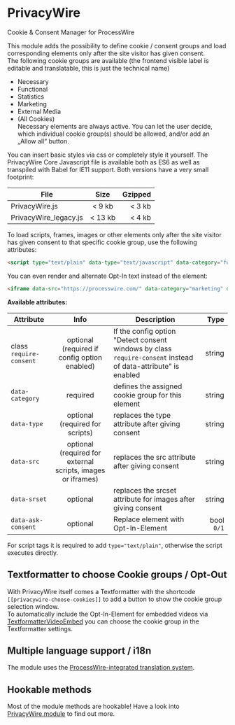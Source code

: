 # PrivacyWire
Cookie & Consent Manager for ProcessWire

This module adds the possibility to define cookie / consent groups and load corresponding elements only after the site visitor has given consent.  
The following cookie groups are available (the frontend visible label is editable and translatable, this is just the technical name)
* Necessary
* Functional
* Statistics
* Marketing
* External Media
* (All Cookies)  
Necessary elements are always active. You can let the user decide, which individual cookie group(s) should be allowed, and/or add an „Allow all“ button.

You can insert basic styles via css or completely style it yourself.
The PrivacyWire Core Javascript file is available both as ES6 as well as transpiled with Babel for IE11 support. Both versions have a very small footprint:

File   |   Size    | Gzipped
--- | :---: | ---:
PrivacyWire.js | < 9 kb | < 3 kb
PrivacyWire_legacy.js | < 13 kb | < 4 kb

To load scripts, frames, images or other elements only after the site visitor has given consent to that specific cookie group, use the following attributes:

```html
<script type="text/plain" data-type="text/javascript" data-category="functional" class="require-consent">console.log("This script only runs after giving consent to functional cookies");</script>
```
You can even render and alternate Opt-In text instead of the element:
```html
<iframe data-src="https://processwire.com/" data-category="marketing" data-ask-consent="1" class="require-consent" frameborder="0" height="400" width="400"></iframe>
```

**Available attributes:**

Attribute   |   Info    | Description | Type
--- | :---: | --- | ---:
class `require-consent` | optional (required if config option enabled) | If the config option "Detect consent windows by class `require-consent` instead of data-attribute" is enabled |string
`data-category` | required | defines the assigned cookie group for this element | string
`data-type` | optional (required for scripts) | replaces the type attribute after giving consent | string
`data-src` | optional (required for external scripts, images or iframes) | replaces the src attribute after giving consent | string
`data-srset` | optional | replaces the srcset attribute for images after giving consent | string
`data-ask-consent`| optional | Replace element with Opt-In-Element | bool `0/1`

For script tags it is required to add `type="text/plain"`, otherwise the script executes directly.

## Textformatter to choose Cookie groups / Opt-Out
With PrivacyWire itself comes a Textformatter with the shortcode `[[privacywire-choose-cookies]]` to add a button to show the cookie group selection window.  
To automatically include the Opt-In-Element for embedded videos via [TextformatterVideoEmbed](https://processwire.com/modules/textformatter-video-embed/) you can choose the cookie group in the Textformatter settings.

## Multiple language support / i18n
The module uses the [ProcessWire-integrated translation system](https://processwire.com/docs/multi-language-support/).

## Hookable methods
Most of the module methods are hookable! Have a look into [PrivacyWire.module](PrivacyWire.module) to find out more.